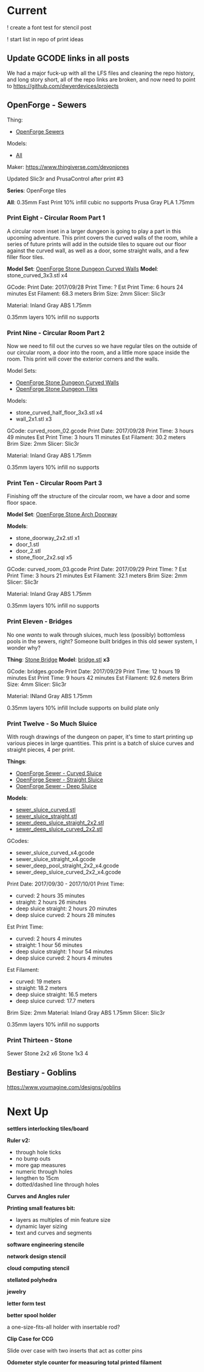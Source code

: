 
# Current

! create a font test for stencil post

! start list in repo of print ideas


## Update GCODE links in all posts

We had a major fuck-up with all the LFS files and cleaning the repo history, and long story short,
all of the repo links are broken, and now need to point to https://github.com/dwyerdevices/projects

## OpenForge - Sewers

Thing: 

 - [OpenForge Sewers](https://www.thingiverse.com/thing:922445)

 
Models: 

 - [All](https://www.thingiverse.com/thing:922445/zip)
 
Maker: https://www.thingiverse.com/devonjones


Updated Slic3r and PrusaControl after print #3

**Series**: OpenForge tiles

**All**:
0.35mm Fast Print
10% infill cubic
no supports
Prusa Gray PLA 1.75mm





### Print Eight - Circular Room Part 1

A circular room inset in a larger dungeon is going to play a part in this upcoming adventure. This
print covers the curved walls of the room, while a series of future prints will add in the outside
tiles to square out our floor against the curved wall, as well as a door, some straight walls, and
a few filler floor tiles.

**Model Set**: [OpenForge Stone Dungeon Curved Walls](https://www.thingiverse.com/thing:251178)
**Model**: stone_curved_3x3.stl x4

GCode:
Print Date: 2017/09/28
Print Time: ?
Est Print Time: 6 hours 24 minutes
Est Filament: 68.3 meters
Brim Size: 2mm
Slicer: Slic3r

Material: Inland Gray ABS 1.75mm

0.35mm layers
10% infill
no supports


### Print Nine - Circular Room Part 2

Now we need to fill out the curves so we have regular tiles on the outside of our circular
room, a door into the room, and a little more space inside the room. This print will cover
the exterior corners and the walls.

Model Sets:
 
 - [OpenForge Stone Dungeon Curved Walls](https://www.thingiverse.com/thing:251178)
 - [OpenForge Stone Dungeon Tiles](https://www.thingiverse.com/thing:171315)
 
Models:

 - stone_curved_half_floor_3x3.stl x4
 - wall_2x1.stl x3
 
GCode: curved_room_02.gcode
Print Date: 2017/09/28
Print Time: 3 hours 49 minutes
Est Print Time: 3 hours 11 minutes
Est Filament: 30.2 meters
Brim Size: 2mm
Slicer: Slic3r

Material: Inland Gray ABS 1.75mm

0.35mm layers
10% infill
no supports 
 
### Print Ten - Circular Room Part 3

Finishing off the structure of the circular room, we have a door and some floor space.
 
**Model Set**: [OpenForge Stone Arch Doorway](https://www.thingiverse.com/thing:594735)

**Models**:
 - stone_doorway_2x2.stl x1
 - door_1.stl
 - door_2.stl
 - stone_floor_2x2.sql x5
 
GCode: curved_room_03.gcode
Print Date: 2017/09/29
Print TIme: ?
Est Print Time: 3 hours 21 minutes
Est Filament: 32.1 meters
Brim Size: 2mm
Slicer: Slic3r

Material: Inland Gray ABS 1.75mm

0.35mm layers
10% infill
no supports

### Print Eleven - Bridges

No one _wants_ to walk through sluices, much less (possibly) bottomless pools
in the sewers, right? Someone built bridges in this old sewer system, I wonder
why?

**Thing**: [Stone Bridge](https://www.thingiverse.com/thing:1379233)
**Model**: [bridge.stl](https://www.thingiverse.com/download:2143215) **x3**

GCode: bridges.gcode
Print Date: 2017/09/29
Print Time: 12 hours 19 minutes
Est Print Time: 9 hours 42 minutes
Est Filament: 92.6 meters
Brim Size: 4mm
Slicer: Slic3r

Material: INland Gray ABS 1.75mm

0.35mm layers
10% infill
Include supports on build plate only

### Print Twelve - So Much Sluice

With rough drawings of the dungeon on paper, it's time to start printing up
various pieces in large quantities. This print is a batch of sluice curves
and straight pieces, 4 per print.

**Things**: 

 - [OpenForge Sewer - Curved Sluice](https://www.thingiverse.com/thing:928340)
 - [OpenForge Sewer - Straight Sluice](https://www.thingiverse.com/thing:922447)
 - [OpenForge Sewer - Deep Sluice](https://www.thingiverse.com/thing:988413)
 
**Models**: 

 - [sewer_sluice_curved.stl](https://www.thingiverse.com/download:1466408)
 - [sewer_sluice_straight.stl](https://www.thingiverse.com/download:1457423)
 - [sewer_deep_sluice_straight_2x2.stl](https://www.thingiverse.com/download:1560094)
 - [sewer_deep_sluice_curved_2x2.stl](https://www.thingiverse.com/download:1560096)

GCodes: 
 - sewer_sluice_curved_x4.gcode
 - sewer_sluice_straight_x4.gcode
 - sewer_deep_pool_straight_2x2_x4.gcode
 - sewer_deep_sluice_curved_2x2_x4.gcode
 
Print Date: 2017/09/30 - 2017/10/01
Print Time: 
 
 - curved: 2 hours 35 minutes
 - straight: 2 hours 26 minutes
 - deep sluice straight: 2 hours 20 minutes
 - deep sluice curved: 2 hours 28 minutes
 
Est Print Time: 

 - curved: 2 hours 4 minutes
 - straight: 1 hour 56 minutes
 - deep sluice straight: 1 hour 54 minutes
 - deep sluice curved: 2 hours 4 minutes
  
Est Filament: 

 - curved: 19 meters
 - straight: 18.2 meters
 - deep sluice straight: 16.5 meters
 - deep sluice curved: 17.7 meters
  
Brim Size: 2mm
Material: Inland Gray ABS 1.75mm
Slicer: Slic3r

0.35mm layers
10% infill
no supports

### Print Thirteen - Stone

Sewer Stone 2x2 x6
Stone 1x3 4



## Bestiary - Goblins

https://www.youmagine.com/designs/goblins





# Next Up


**settlers interlocking tiles/board**


**Ruler v2:**
- through hole ticks
- no bump outs
 - more gap measures
- numeric through holes
- lengthen to 15cm
- dotted/dashed line through holes

**Curves and Angles ruler**

**Printing small features bit:**
- layers as multiples of min feature size
- dynamic layer sizing
- text and curves and segments

**software engineering stencile**

**network design stencil**

**cloud computing stencil**

**stellated polyhedra**
 
**jewelry**

**letter form test**

**better spool holder**

 a one-size-fits-all holder with insertable rod?
 
**Clip Case for CCG**

Slide over case with two inserts that act as cotter pins

**Odometer style counter for measuring total printed filament**
